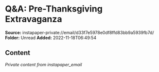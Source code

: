 # Q&A: Pre-Thanksgiving Extravaganza

**Source:** instapaper-private://email/d33f7e5978e0df8ffd83bb9a5939fb7d/
**Folder:** Unread
**Added:** 2022-11-18T06:49:54




## Content
*Private content from instapaper_email*
